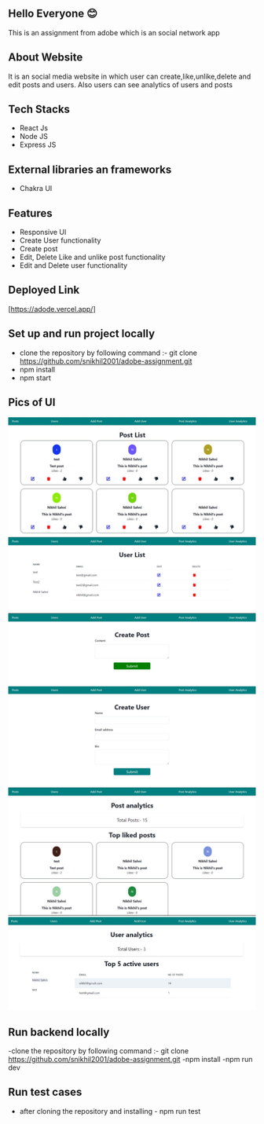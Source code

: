 ## Hello Everyone 😊

This is an assignment from adobe which is an social network app

## About Website

It is an social media website in which user can create,like,unlike,delete and edit posts and users. Also users can see analytics of users and posts

## Tech Stacks

- React Js
- Node JS
- Express JS

## External libraries an frameworks

- Chakra UI

## Features

- Responsive UI
- Create User functionality
- Create post
- Edit, Delete Like and unlike post functionality
- Edit and Delete user functionality

## Deployed Link

[https://adode.vercel.app/]

## Set up and run project locally

- clone the repository by following command :- git clone https://github.com/snikhil2001/adobe-assignment.git
- npm install
- npm start

## Pics of UI

![Posts](./frontend/src/Images/postpage.jpg)
![Users](./frontend/src/Images/userpage.jpg)
![Create Post](./frontend/src/Images/createpost.jpg)
![Create User](./frontend/src/Images/createuser.jpg)
![Post Analytics](./frontend/src/Images/postanalytics.jpg)
![User Analytics](./frontend/src/Images/useranalytics.jpg)

## Run backend locally

-clone the repository by following command :- git clone https://github.com/snikhil2001/adobe-assignment.git
-npm install
-npm run dev

## Run test cases

- after cloning the repository and installing - npm run test

